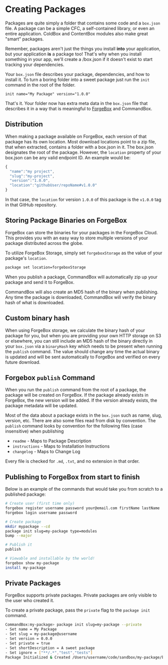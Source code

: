 # Creating Packages

Packages are quite simply a folder that contains some code and a `box.json` file. A package can be a simple CFC, a self-contained library, or even an entire application. ColdBox and ContentBox modules also make great "smart" packages.

Remember, packages aren't just the things you install **into** your application, but your application **is** a package too! That's why when you install something in your app, we'll create a /box.json if it doesn't exist to start tracking your dependencies.

Your `box.json` file describes your package, dependencies, and how to install it. To turn a boring folder into a sweet package just run the `init` command in the root of the folder.

```
init name="My Package" version="1.0.0"
```

That's it. Your folder now has extra meta data in the `box.json` file that describes it in a way that is meaningful to [ForgeBox](http://forgebox.io) and CommandBox.

## Distribution

When making a package available on ForgeBox, each version of that package has its own location. Most download locations point to a zip file, that when extracted, contains a folder with a box.json in it. The box.json designates the root of the package. However, the `location` property of your box.json can be any valid endpoint ID. An example would be:

```javascript
{
  "name":"my project",
  "slug":"my-project",
  "version":"1.0.0",
  "location":"githubUser/repoName#v1.0.0"
}
```

In that case, the `location` for version `1.0.0` of this package is the `v1.0.0` tag in that GitHub repository.

## Storing Package Binaries on ForgeBox

ForgeBox can store the binaries for your packages in the ForgeBox Cloud. This provides you with an easy way to store multiple versions of your package distributed across the globe.

To utilize ForgeBox Storage, simply set `forgeboxStorage` as the value of your package's `location`.

```bash
package set location=forgeboxStorage
```

When you publish a package, CommandBox will automatically zip up your package and send it to ForgeBox.

CommandBox will also create an MD5 hash of the binary when publishing.  Any time the package is downloaded, CommandBox will verify the binary hash of what is downloaded.

## Custom binary hash

When using ForgeBox storage, we calculate the binary hash of your package for you, but when you are providing your own HTTP storage on S3 or elsewhere, you can still include an MD5 hash of the binary directly in your `box.json` via a `binaryHash` key which needs to be present when running the `publish` command.  The value should change any time the actual binary is updated and will be sent automatically to ForgeBox and verified on every future download.

## Forgebox `publish` Command

When you run the `publish` command from the root of a package, the package will be created on ForgeBox. If the package already exists in ForgeBox, the new version will be added. If the version already exists, the package metadata will be updated.

Most of the data about a package exists in the `box.json` such as name, slug, version, etc. There are also some files read from disk by convention. The `publish` command looks by convention for the following files (case insensitive) when publishing

* `readme` - Maps to Package Description
* `instructions` - Maps to Installation Instructions
* `changelog` - Maps to Change Log

Every file is checked for `.md`, `.txt`, and no extension in that order.

## Publishing to ForgeBox from start to finish

Below is an example of the commands that would take you from scratch to a published package:

```bash
# Create user (first time only)
forgebox register username password your@email.com firstName lastName
forgebox login username password

# Create package
mkdir mypackage --cd
package init slug=my-package type=modules
bump --major

# Publish it
publish

# Viewable and installable by the world!
forgebox show my-package
install my-package
```

## Private Packages

ForgeBox supports private packages. Private packages are only visible to the user who created it.

To create a private package, pass the `private` flag to the `package init` command.

```bash
CommandBox:my-package> package init slug=my-package --private
- Set name = My Package
- Set slug = my-package@username
- Set version = 0.0.0
- Set private = true
- Set shortDescription = A sweet package
- Set ignore = ["**/.*","test","tests"]
Package Initialized & Created /Users/username/code/sandbox/my-package/box.json
```
